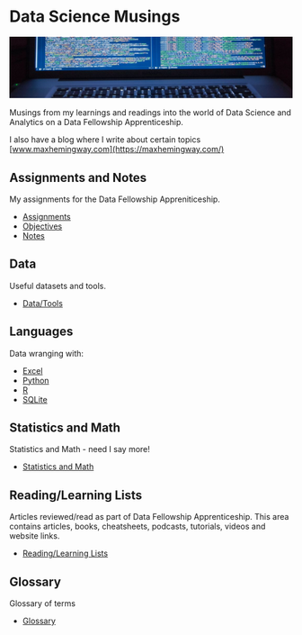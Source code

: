 # Data Science Musings

![Main Logo](logo.jpg)

Musings from my learnings and readings into the world of Data Science and Analytics on a Data Fellowship Apprenticeship.

I also have a blog where I write about certain topics [www.maxhemingway.com](https://maxhemingway.com/)

## Assignments and Notes

My assignments for the Data Fellowship Appreniticeship.

- [Assignments](coursework/README.md)
- [Objectives](coursework/README.md)
- [Notes](notes/README.md)

## Data

Useful datasets and tools.

- [Data/Tools](data/README.md)

## Languages

Data wranging with:

- [Excel](excel/README.md)
- [Python](python/README.md)
- [R](r/README.md)
- [SQLite](sqlite/README.md)

## Statistics and Math

Statistics and Math - need I say more!

- [Statistics and Math](stats/README.md)

## Reading/Learning Lists

Articles reviewed/read as part of Data Fellowship Apprenticeship. This area contains articles, books, cheatsheets, podcasts, tutorials, videos and website links.

- [Reading/Learning Lists](reading/README.md)

## Glossary

Glossary of terms

- [Glossary](notes/glossary.md)
